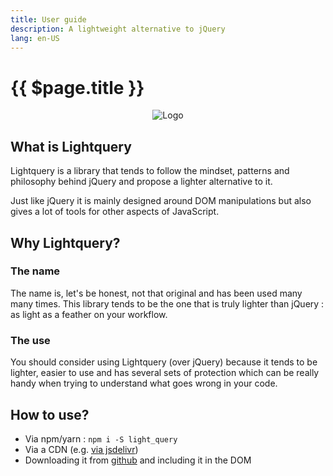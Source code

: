 ```yaml
---
title: User guide
description: A lightweight alternative to jQuery
lang: en-US
---
```

# {{ $page.title }}

<center><img :src="$withBase('/logo.png')" alt="Logo" style="max-width: 200px;"/></center>

## What is Lightquery

Lightquery is a library that tends to follow the mindset, patterns and philosophy behind jQuery
and propose a lighter alternative to it.

Just like jQuery it is mainly designed around DOM manipulations but also gives a lot of tools for other aspects of JavaScript.

## Why Lightquery?

### The name

The name is, let's be honest, not that original and has been used many many times. This library tends to be the one
that is truly lighter than jQuery : as light as a feather on your workflow.

### The use

You should consider using Lightquery (over jQuery) because it tends to be lighter, easier to use and has several sets of
protection which can be really handy when trying to understand what goes wrong in your code.

## How to use?

* Via npm/yarn : `npm i -S light_query`
* Via a CDN (e.g. [via jsdelivr](https://www.jsdelivr.com/package/npm/light_query))
* Downloading it from [github](https://github.com/Voltra/lightquery/releases) and including it in the DOM

